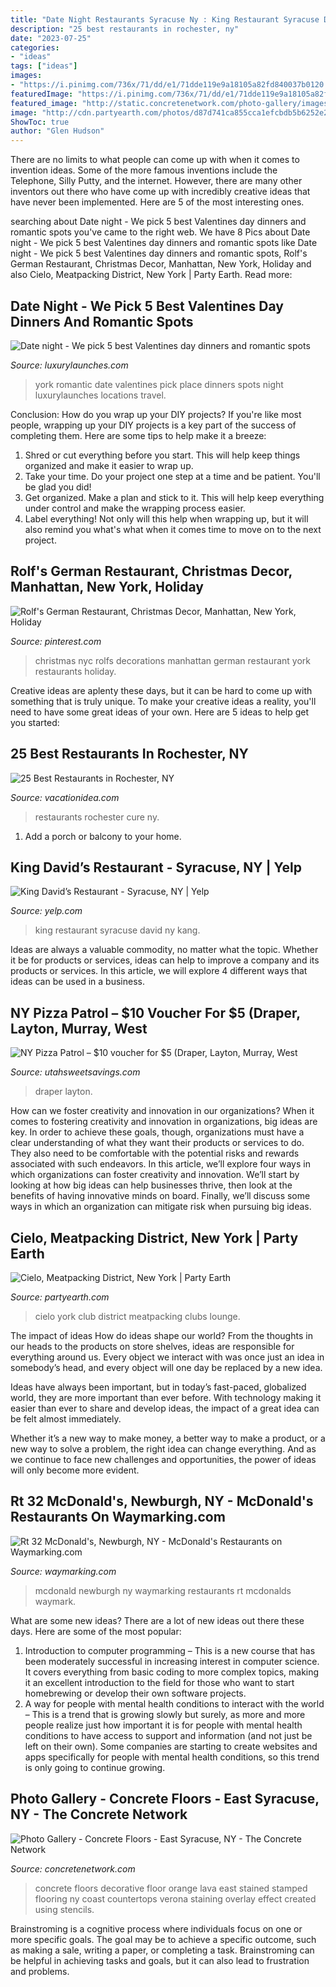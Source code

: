 ```yaml
---
title: "Date Night Restaurants Syracuse Ny : King Restaurant Syracuse David Ny Kang"
description: "25 best restaurants in rochester, ny"
date: "2023-07-25"
categories:
- "ideas"
tags: ["ideas"]
images:
- "https://i.pinimg.com/736x/71/dd/e1/71dde119e9a18105a82fd840037b0120.jpg"
featuredImage: "https://i.pinimg.com/736x/71/dd/e1/71dde119e9a18105a82fd840037b0120.jpg"
featured_image: "http://static.concretenetwork.com/photo-gallery/images/675x529Max/concrete-floors_1/red-orange-molten-east-coast-decorative-concrete_12106.jpg"
image: "http://cdn.partyearth.com/photos/d87d741ca855cca1efcbdb5b6252e245/cielo_s345x230.jpg?1379455130"
ShowToc: true
author: "Glen Hudson"
---
```



There are no limits to what people can come up with when it comes to invention ideas. Some of the more famous inventions include the Telephone, Silly Putty, and the internet. However, there are many other inventors out there who have come up with incredibly creative ideas that have never been implemented. Here are 5 of the most interesting ones.

	

		
searching about Date night - We pick 5 best Valentines day dinners and romantic spots you've came to the right web. We have 8 Pics about Date night - We pick 5 best Valentines day dinners and romantic spots like Date night - We pick 5 best Valentines day dinners and romantic spots, Rolf&#039;s German Restaurant, Christmas Decor, Manhattan, New York, Holiday and also Cielo, Meatpacking District, New York | Party Earth. Read more:
		
    
## Date Night - We Pick 5 Best Valentines Day Dinners And Romantic Spots

<img loading=lazy src="http://luxurylaunches.com/wp-content/uploads/2015/02/the-place-2.jpg" onerror="this.onerror=null;this.src='https://tse1.mm.bing.net/th?id=OIP.J1DGg4cEm7_fJp19deXpQwHaFI&amp;pid=15.1';" alt="Date night - We pick 5 best Valentines day dinners and romantic spots">

_Source: luxurylaunches.com_

>york romantic date valentines pick place dinners spots night luxurylaunches locations travel. 

	

Conclusion: How do you wrap up your DIY projects?
If you're like most people, wrapping up your DIY projects is a key part of the success of completing them. Here are some tips to help make it a breeze:
1) Shred or cut everything before you start. This will help keep things organized and make it easier to wrap up.
2) Take your time. Do your project one step at a time and be patient. You'll be glad you did!
3) Get organized. Make a plan and stick to it. This will help keep everything under control and make the wrapping process easier.
4) Label everything! Not only will this help when wrapping up, but it will also remind you what's what when it comes time to move on to the next project.

    
## Rolf&#039;s German Restaurant, Christmas Decor, Manhattan, New York, Holiday

<img loading=lazy src="https://i.pinimg.com/736x/71/dd/e1/71dde119e9a18105a82fd840037b0120.jpg" onerror="this.onerror=null;this.src='https://tse4.mm.bing.net/th?id=OIP.9sopV96pY9vO-8N4RVPq5gHaJ3&amp;pid=15.1';" alt="Rolf&#039;s German Restaurant, Christmas Decor, Manhattan, New York, Holiday">

_Source: pinterest.com_

>christmas nyc rolfs decorations manhattan german restaurant york restaurants holiday. 

	

Creative ideas are aplenty these days, but it can be hard to come up with something that is truly unique. To make your creative ideas a reality, you'll need to have some great ideas of your own. Here are 5 ideas to help get you started: 

    
## 25 Best Restaurants In Rochester, NY

<img loading=lazy src="https://vacationidea.com/pix/img25Hy8R/articles/t-r2_cure_156308_mobi.jpg" onerror="this.onerror=null;this.src='https://tse4.mm.bing.net/th?id=OIP.kF3sXZ8hKFvkJ66yLtCaHgAAAA&amp;pid=15.1';" alt="25 Best Restaurants in Rochester, NY">

_Source: vacationidea.com_

>restaurants rochester cure ny. 

	

1. Add a porch or balcony to your home.

    
## King David’s Restaurant - Syracuse, NY | Yelp

<img loading=lazy src="http://s3-media3.fl.yelpcdn.com/bphoto/bGG2hW1Sx_BhHe7wJzs9YQ/ls.jpg" onerror="this.onerror=null;this.src='https://tse2.mm.bing.net/th?id=OIP.ETc-udnPwgcPpYz56MR6RwAAAA&amp;pid=15.1';" alt="King David’s Restaurant - Syracuse, NY | Yelp">

_Source: yelp.com_

>king restaurant syracuse david ny kang. 

	

Ideas are always a valuable commodity, no matter what the topic. Whether it be for products or services, ideas can help to improve a company and its products or services. In this article, we will explore 4 different ways that ideas can be used in a business.

    
## NY Pizza Patrol – $10 Voucher For $5 (Draper, Layton, Murray, West

<img loading=lazy src="https://www.utahsweetsavings.com/wp-content/uploads/2012/08/NY-Pizza-Patrol.png" onerror="this.onerror=null;this.src='https://tse2.mm.bing.net/th?id=OIP.-orZaV7gP_oOm20rl9RyjwHaDw&amp;pid=15.1';" alt="NY Pizza Patrol – $10 voucher for $5 (Draper, Layton, Murray, West">

_Source: utahsweetsavings.com_

>draper layton. 

	

How can we foster creativity and innovation in our organizations?
When it comes to fostering creativity and innovation in organizations, big ideas are key. In order to achieve these goals, though, organizations must have a clear understanding of what they want their products or services to do. They also need to be comfortable with the potential risks and rewards associated with such endeavors.
In this article, we’ll explore four ways in which organizations can foster creativity and innovation. We’ll start by looking at how big ideas can help businesses thrive, then look at the benefits of having innovative minds on board. Finally, we’ll discuss some ways in which an organization can mitigate risk when pursuing big ideas.

    
## Cielo, Meatpacking District, New York | Party Earth

<img loading=lazy src="http://cdn.partyearth.com/photos/d87d741ca855cca1efcbdb5b6252e245/cielo_s345x230.jpg?1379455130" onerror="this.onerror=null;this.src='https://tse1.mm.bing.net/th?id=OIP.nJ5aMZbOV_GMIygG1uWazwHaE8&amp;pid=15.1';" alt="Cielo, Meatpacking District, New York | Party Earth">

_Source: partyearth.com_

>cielo york club district meatpacking clubs lounge. 

	

The impact of ideas
How do ideas shape our world?
From the thoughts in our heads to the products on store shelves, ideas are responsible for everything around us. Every object we interact with was once just an idea in somebody’s head, and every object will one day be replaced by a new idea.

Ideas have always been important, but in today’s fast-paced, globalized world, they are more important than ever before. With technology making it easier than ever to share and develop ideas, the impact of a great idea can be felt almost immediately.

Whether it’s a new way to make money, a better way to make a product, or a new way to solve a problem, the right idea can change everything. And as we continue to face new challenges and opportunities, the power of ideas will only become more evident.

    
## Rt 32 McDonald&#039;s, Newburgh, NY - McDonald&#039;s Restaurants On Waymarking.com

<img loading=lazy src="http://img.groundspeak.com/waymarking/display/8455a5fc-9cbd-4cdf-a739-78b28829e6a8.jpg" onerror="this.onerror=null;this.src='https://tse3.mm.bing.net/th?id=OIP.QRGGgiLvb_lbXLfY1j9f9wAAAA&amp;pid=15.1';" alt="Rt 32 McDonald&#039;s, Newburgh, NY - McDonald&#039;s Restaurants on Waymarking.com">

_Source: waymarking.com_

>mcdonald newburgh ny waymarking restaurants rt mcdonalds waymark. 

	

What are some new ideas?
There are a lot of new ideas out there these days. Here are some of the most popular: 
1) Introduction to computer programming – This is a new course that has been moderately successful in increasing interest in computer science. It covers everything from basic coding to more complex topics, making it an excellent introduction to the field for those who want to start homebrewing or develop their own software projects. 
2) A way for people with mental health conditions to interact with the world – This is a trend that is growing slowly but surely, as more and more people realize just how important it is for people with mental health conditions to have access to support and information (and not just be left on their own). Some companies are starting to create websites and apps specifically for people with mental health conditions, so this trend is only going to continue growing.

    
## Photo Gallery - Concrete Floors - East Syracuse, NY - The Concrete Network

<img loading=lazy src="http://static.concretenetwork.com/photo-gallery/images/675x529Max/concrete-floors_1/red-orange-molten-east-coast-decorative-concrete_12106.jpg" onerror="this.onerror=null;this.src='https://tse2.mm.bing.net/th?id=OIP.eyQ4pm0ORY6mQcDebuwUEQAAAA&amp;pid=15.1';" alt="Photo Gallery - Concrete Floors - East Syracuse, NY - The Concrete Network">

_Source: concretenetwork.com_

>concrete floors decorative floor orange lava east stained stamped flooring ny coast countertops verona staining overlay effect created using stencils. 

	

Brainstroming is a cognitive process where individuals focus on one or more specific goals. The goal may be to achieve a specific outcome, such as making a sale, writing a paper, or completing a task. Brainstroming can be helpful in achieving tasks and goals, but it can also lead to frustration and problems.

